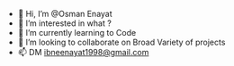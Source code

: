 - 👋 Hi, I’m @Osman Enayat
- 👀 I’m interested in what ?
- 🌱 I’m currently learning to Code
- 💞️ I’m looking to collaborate on Broad Variety of  projects
- 📫 DM ibneenayat1998@gmail.com

<!---
Osmanenayat/Osmanenayat is a ✨ special ✨ repository because its `README.md` (this file) appears on your GitHub profile.
You can click the Preview link to take a look at your changes.
--->

